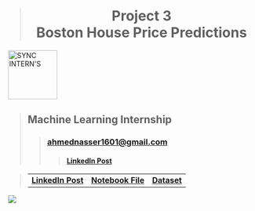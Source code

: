 > <h1 align="center">Project 3<br><b>Boston House Price Predictions</b></h1>

<a href="https://www.syncinterns.com"><img alt="SYNC INTERN'S" height=100 src="https://static.wixstatic.com/media/5d3a75_a74999aa4fc34c90a7e45de2b3dc9b2a~mv2.png"/></a>

> ## **Machine Learning Internship**
>> ### **[ahmednasser1601@gmail.com](mailto:ahmednasser1601@gmail.com)**
>>> #### <a href="#"><b>LinkedIn Post</b></a>

> <table align="center"><tr><td><a href="#"><b>LinkedIn Post</b></a></td><td><a href="Boston-House-Price-Prediction.ipynb"><b>Notebook File</b></a></td><td><a href="boston.csv"><b>Dataset</b></a></td></tr></table>

<img src="https://hits.sh/github.com/AhmedNasser1601/Price-Predictions.svg?label=Visits&logo=python"/>
